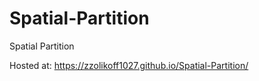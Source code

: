 # Spatial-Partition
Spatial Partition

Hosted at: https://zzolikoff1027.github.io/Spatial-Partition/
